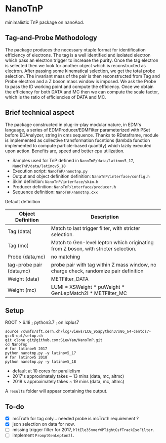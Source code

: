 # NanoTnP
minimalistic TnP package on nanoAod.

## Tag-and-Probe Methodology 
The package produces the necessary ntuple format for identification efficiency of electrons. 
The tag is a well identified and isolated electron which pass an electron trigger to increase the purity. Once the tag electron is selected then we look for another object which is reconstructed as electron. After passing some kinematical selection, we get the total probe selection. The invariant mass of the pair is then reconstructed from Tag and Probe electron and a Z boson mass window is imposed. We ask the Probe to pass the ID working point and compute the efficiency. Once we obtain the efficiency for both DATA and MC then we can compute the scale factor, which is the ratio of efficiencies of DATA and MC.

## Brief technical aspect
The package constructed in plug-in-play modular nature, in EDM's language, a series of EDMProducer/EDMFilter parameterized with PSet before EDAnalyzer, string in cms sequence. Thanks to RDataframe, module is implemented as collective transformation fucntions (lambda function implemented to compute particle-based quantity) which lazily executed upon action. Benefits are, speed and better cpu utilization.

 - Samples used for TnP defined in `NanoTnP/data/latinov5_17`, `NanoTnP/data/latinov5_18`
 - Execution script:  `NanoTnP/nanotnp.py`
 - Output and object definition definition: `NanoTnP/interface/config.h`
 - Skim definition:   `NanoTnP/interface/skim.h`
 - Producer definition: `NanoTnP/interface/producer.h`
 - Sequence definition: `NanoTnP/nanotnp.cxx`
 
Default definition
 
| Object Definition | Description |
| --- | --- |
| Tag (data) | Match to last trigger filter, with stricter selection. |
| Tag (mc) | Match to Gen-level lepton which originating from Z boson, with stricter selection. |
| Probe (data,mc) | no matching |
| tag-probe pair (data,mc) | probe pair with tag within Z mass window, no charge check, randomize pair definition |
| Weight (data) | METFilter_DATA |
| Weight (mc) | LUMI * XSWeight * puWeight * GenLepMatch2l * METFilter_MC |
 
 
 ## Setup
 ROOT > 6.18 ; python3.7 ; on lxplus7
 
 ```
 source /cvmfs/sft.cern.ch/lcg/views/LCG_95apython3/x86_64-centos7-gcc8-opt/setup.sh
 git clone git@github.com:SiewYan/NanoTnP.git
 cd NanoTnp
 # for latinov5 2017
 python nanotnp.py -y latinov5_17 
 # for latinov5 2018
 python nanotnp.py -y latinov5_18 
 ```
  - default at 10 cores for parallelism
  - 2017's approximately takes ~ 13 mins (data, mc, altmc)
  - 2018's approximately takes ~ 19 mins (data, mc, altmc)
  
  A `results` folder will appear containing the output.
 
 ## To-do
 - [x] mcTruth for tag only... needed probe is mcTruth requirement ?
 - [x] json selection on data for now.
 - [ ] missing trigger filter for 2017, `hltEle35noerWPTightGsfTrackIsoFilter`.
 - [ ] implement `PromptGenLepton2l`.

